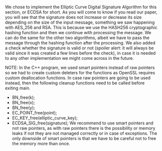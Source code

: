 We chose to implement the Elliptic Curve Digital Signature Algorithm for this section, or ECDSA for short. As you will come to know if you read our paper, you will see that the signature does not increase or decrease its size depending on the size of the input message, something we saw happening with AES_256 and RSA. This is because we use the HASH256 cryptographic hashing function and then we continue with processing the message. We can do the same for the other two algorithms, albeit we have to pass the message through the hashing function after the processing. We also added a check whether the signature is valid or not (spoiler alert: it will always be valid since it was created a few lines before the check), in case it is needed to any other implementation we might come across in the future. 

NOTE: In the C++ program, we used smart pointers instead of raw pointers so we had to create custom deleters for the functions as OpenSSL requires custom deallocation functions. In case raw pointers are going to be used instead, then the following cleanup functions need to be called before exiting main.
- BN_free(k);
- BN_free(x);
- BN_free(y);
- EC_POINT_free(point);
- EC_KEY_free(elliptic_curve_key);
- ECDSA_SIG_free(signature);
We recommend to use smart pointers and not raw pointers, as with raw pointers there is the possibility or memory leaks if not they are not managed correctly or in case of exceptions. The only downside of smart pointers is that we have to be careful not to free the memory more than once.
